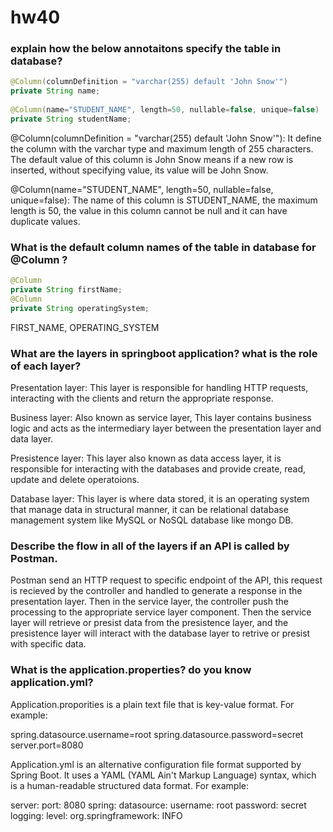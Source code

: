 # hw40

### explain how the below annotaitons specify the table in database?
```java
@Column(columnDefinition = "varchar(255) default 'John Snow'")
private String name;
  
@Column(name="STUDENT_NAME", length=50, nullable=false, unique=false)
private String studentName;
```
@Column(columnDefinition = "varchar(255) default 'John Snow'"): It define the column with the varchar type and maximum length of 255 characters. The default value of this column is John Snow means if a new row is inserted, without specifying value, its value will be John Snow.

@Column(name="STUDENT_NAME", length=50, nullable=false, unique=false): The name of this column is STUDENT_NAME, the maximum length is 50, the value in this column cannot be null and it can have duplicate values.

### What is the default column names of the table in database for  @Column ?
```java
@Column
private String firstName;
@Column
private String operatingSystem;
```
FIRST_NAME, OPERATING_SYSTEM

### What are the layers in springboot application? what is the role of each layer?
Presentation layer: This layer is responsible for handling HTTP requests, interacting with the clients and return the appropriate response.

Business layer: Also known as service layer, This layer contains business logic and acts as the intermediary layer between the presentation layer and data layer.

Presistence layer: This layer also known as data access layer, it is responsible for interacting with the databases and provide create, read, update and delete operatoions.

Database layer: This layer is where data stored, it is an operating system that manage data in structural manner, it can be relational database management system like MySQL or NoSQL database like mongo DB.

### Describe the flow in all of the layers if an API is called by Postman.
Postman send an HTTP request to specific endpoint of the API, this request is recieved by the controller and handled to generate a response in the presentation layer. Then in the service layer, the controller push the processing to the appropriate service layer component. Then the service layer will retrieve or presist data from the presistence layer, and the presistence layer will interact with the database layer to retrive or presist with specific data.

### What is the application.properties? do you know application.yml?
Application.proporities is a plain text file that is key-value format. For example:

spring.datasource.username=root
spring.datasource.password=secret
server.port=8080

Application.yml is an alternative configuration file format supported by Spring Boot. It uses a YAML (YAML Ain't Markup Language) syntax, which is a human-readable structured data format. For example:

server:
  port: 8080
spring:
  datasource:
    username: root
    password: secret
logging:
  level:
    org.springframework: INFO